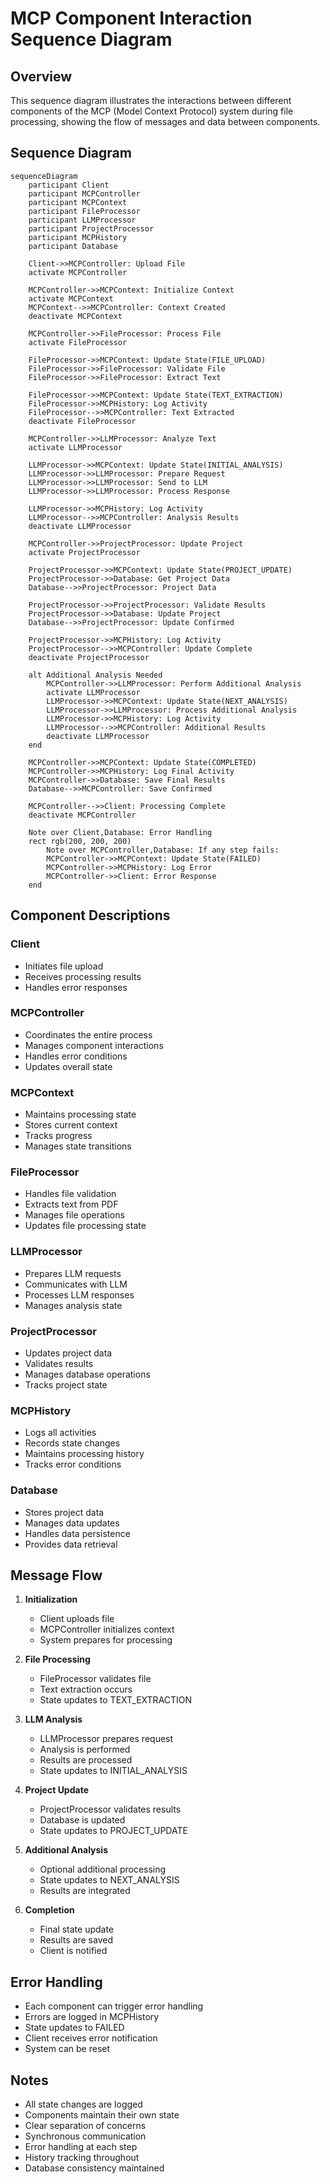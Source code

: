 # MCP Component Interaction Sequence Diagram

## Overview
This sequence diagram illustrates the interactions between different components of the MCP (Model Context Protocol) system during file processing, showing the flow of messages and data between components.

## Sequence Diagram

```mermaid
sequenceDiagram
    participant Client
    participant MCPController
    participant MCPContext
    participant FileProcessor
    participant LLMProcessor
    participant ProjectProcessor
    participant MCPHistory
    participant Database

    Client->>MCPController: Upload File
    activate MCPController
    
    MCPController->>MCPContext: Initialize Context
    activate MCPContext
    MCPContext-->>MCPController: Context Created
    deactivate MCPContext
    
    MCPController->>FileProcessor: Process File
    activate FileProcessor
    
    FileProcessor->>MCPContext: Update State(FILE_UPLOAD)
    FileProcessor->>FileProcessor: Validate File
    FileProcessor->>FileProcessor: Extract Text
    
    FileProcessor->>MCPContext: Update State(TEXT_EXTRACTION)
    FileProcessor->>MCPHistory: Log Activity
    FileProcessor-->>MCPController: Text Extracted
    deactivate FileProcessor
    
    MCPController->>LLMProcessor: Analyze Text
    activate LLMProcessor
    
    LLMProcessor->>MCPContext: Update State(INITIAL_ANALYSIS)
    LLMProcessor->>LLMProcessor: Prepare Request
    LLMProcessor->>LLMProcessor: Send to LLM
    LLMProcessor->>LLMProcessor: Process Response
    
    LLMProcessor->>MCPHistory: Log Activity
    LLMProcessor-->>MCPController: Analysis Results
    deactivate LLMProcessor
    
    MCPController->>ProjectProcessor: Update Project
    activate ProjectProcessor
    
    ProjectProcessor->>MCPContext: Update State(PROJECT_UPDATE)
    ProjectProcessor->>Database: Get Project Data
    Database-->>ProjectProcessor: Project Data
    
    ProjectProcessor->>ProjectProcessor: Validate Results
    ProjectProcessor->>Database: Update Project
    Database-->>ProjectProcessor: Update Confirmed
    
    ProjectProcessor->>MCPHistory: Log Activity
    ProjectProcessor-->>MCPController: Update Complete
    deactivate ProjectProcessor
    
    alt Additional Analysis Needed
        MCPController->>LLMProcessor: Perform Additional Analysis
        activate LLMProcessor
        LLMProcessor->>MCPContext: Update State(NEXT_ANALYSIS)
        LLMProcessor->>LLMProcessor: Process Additional Analysis
        LLMProcessor->>MCPHistory: Log Activity
        LLMProcessor-->>MCPController: Additional Results
        deactivate LLMProcessor
    end
    
    MCPController->>MCPContext: Update State(COMPLETED)
    MCPController->>MCPHistory: Log Final Activity
    MCPController->>Database: Save Final Results
    Database-->>MCPController: Save Confirmed
    
    MCPController-->>Client: Processing Complete
    deactivate MCPController

    Note over Client,Database: Error Handling
    rect rgb(200, 200, 200)
        Note over MCPController,Database: If any step fails:
        MCPController->>MCPContext: Update State(FAILED)
        MCPController->>MCPHistory: Log Error
        MCPController->>Client: Error Response
    end
```

## Component Descriptions

### Client
- Initiates file upload
- Receives processing results
- Handles error responses

### MCPController
- Coordinates the entire process
- Manages component interactions
- Handles error conditions
- Updates overall state

### MCPContext
- Maintains processing state
- Stores current context
- Tracks progress
- Manages state transitions

### FileProcessor
- Handles file validation
- Extracts text from PDF
- Manages file operations
- Updates file processing state

### LLMProcessor
- Prepares LLM requests
- Communicates with LLM
- Processes LLM responses
- Manages analysis state

### ProjectProcessor
- Updates project data
- Validates results
- Manages database operations
- Tracks project state

### MCPHistory
- Logs all activities
- Records state changes
- Maintains processing history
- Tracks error conditions

### Database
- Stores project data
- Manages data updates
- Handles data persistence
- Provides data retrieval

## Message Flow

1. **Initialization**
   - Client uploads file
   - MCPController initializes context
   - System prepares for processing

2. **File Processing**
   - FileProcessor validates file
   - Text extraction occurs
   - State updates to TEXT_EXTRACTION

3. **LLM Analysis**
   - LLMProcessor prepares request
   - Analysis is performed
   - Results are processed
   - State updates to INITIAL_ANALYSIS

4. **Project Update**
   - ProjectProcessor validates results
   - Database is updated
   - State updates to PROJECT_UPDATE

5. **Additional Analysis**
   - Optional additional processing
   - State updates to NEXT_ANALYSIS
   - Results are integrated

6. **Completion**
   - Final state update
   - Results are saved
   - Client is notified

## Error Handling

- Each component can trigger error handling
- Errors are logged in MCPHistory
- State updates to FAILED
- Client receives error notification
- System can be reset

## Notes

- All state changes are logged
- Components maintain their own state
- Clear separation of concerns
- Synchronous communication
- Error handling at each step
- History tracking throughout
- Database consistency maintained 